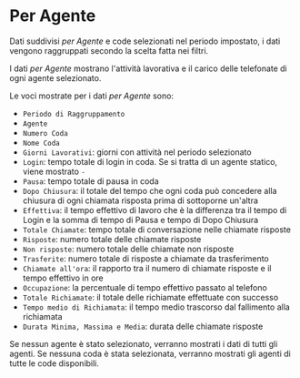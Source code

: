 # Per Agente

Dati suddivisi *per Agente* e code selezionati nel periodo impostato, 
i dati vengono raggruppati secondo la scelta fatta nei filtri.

I dati *per Agente* mostrano l'attività lavorativa e il carico delle 
telefonate di ogni agente selezionato.

Le voci mostrate per i dati *per Agente* sono:

- `Periodo di Raggruppamento`
- `Agente`
- `Numero Coda`
- `Nome Coda`
- `Giorni Lavorativi`: giorni con attività nel periodo selezionato
- `Login`: tempo totale di login in coda. Se si tratta di un agente statico, viene mostrato `-`
- `Pausa`: tempo totale di pausa in coda
- `Dopo Chiusura`: il totale del tempo che ogni coda può concedere 
alla chiusura di ogni chiamata risposta prima di sottoporne un'altra
- `Effettiva`: il tempo effettivo di lavoro che è la differenza tra il 
tempo di Login e la somma di tempo di Pausa e tempo di Dopo Chiusura 
- `Totale Chiamate`: tempo totale di conversazione nelle chiamate 
risposte
- `Risposte`: numero totale delle chiamate risposte
- `Non risposte`: numero totale delle chiamate non risposte
- `Trasferite`: numero totale di risposte a chiamate da trasferimento
- `Chiamate all'ora`: il rapporto tra il numero di chiamate risposte e il 
tempo effettivo in ore
- `Occupazione`: la percentuale di tempo effettivo passato al telefono
- `Totale Richiamate`: il totale delle richiamate effettuate con successo
- `Tempo medio di Richiamata`: il tempo medio trascorso dal fallimento alla richiamata
- `Durata Minima, Massima e Media`: durata delle chiamate risposte

Se nessun agente è stato selezionato, verranno mostrati i dati di tutti 
gli agenti. Se nessuna coda è stata selezionata, verranno mostrati gli 
agenti di tutte le code disponibili.
